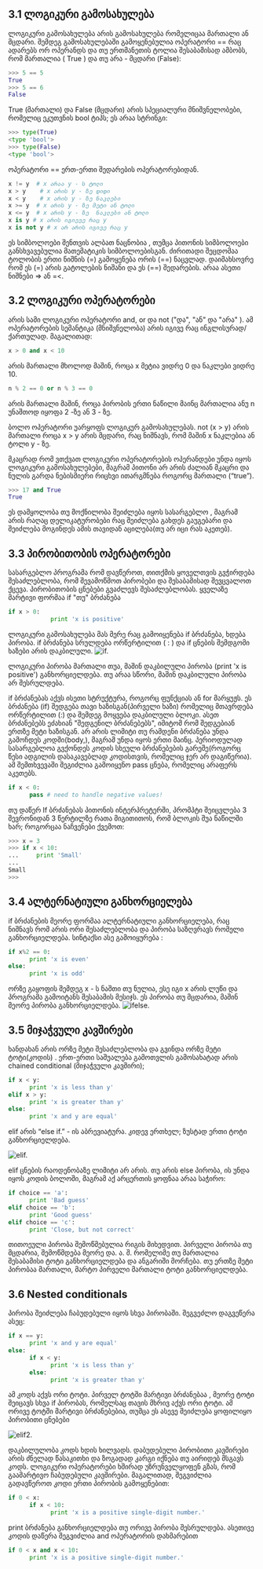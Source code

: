 ## 3.1    ლოგიკური გამოსახულება

ლოგიკური გამოსახულება არის გამოსახულება რომელიცაა მართალი ან მცდარი. შემდეგ გამოსახულებაში გამოყენებულია ოპერატორი == რაც ადარებს ორ ოპერანდს და თუ ერთმანეთის ტოლია შესაბამისად ამბობს, რომ მართალია ( True ) და თუ არა - მცდარი (False):

```python	
>>> 5 == 5
True
>>> 5 == 6
False
```

True (მართალი) და False (მცდარი) არის სპეციალური მნიშვნელობები, რომელიც ეკუთვნის bool ტიპს; ეს არაა სტრინგი:

```python	
>>> type(True)
<type 'bool'>
>>> type(False)
<type 'bool'>
```

ოპერატორი == ერთ-ერთი შედარების ოპერატორებიდან.

```python	
x != y  # x არაა y - ს ტოლი
x > y    # x არის y - ზე დიდი
x < y    # x არის y - ზე ნაკლები
x >= y  # x არის y - ზე მეტი ან ტოლი
x <= y  # x არის y - ზე  ნაკლები ან ტოლი
x is y # x არის იგიევე რაც y
x is not y # x არ არის იგივე რაც y
```

ეს სიმბოლოები შენთვის ალბათ ნაცნობია , თუმცა პითონის სიმბოლოები განსხვავებულია მათემატიკის სიმბოლოებისგან. ძირითადი შეცდომაა  ტოლობის ერთი ნიშნის (=) გამოყენება ორის (==) ნაცვლად. დაიმახსოვრე რომ ეს (=) არის გატოლების ნიშანი და  ეს (==) შედარების. არაა ასეთი ნიშნები => ან =<.

## 3.2 ლოგიკური ოპერატორები

არის სამი ლოგიკური ოპერატორი and, or და not ("და", "ან" და "არა" ). ამ ოპერატორების სემანტიკა (მნიშვნელობა) არის იგივე რაც ინგლისურად/ქართულად. მაგალითად:  

```python	
x > 0 and x < 10
```
არის მართალი მხოლოდ მაშინ, როცა x მეტია ვიდრე 0 და ნაკლები ვიდრე 10.

```python	
n % 2 == 0 or n % 3 == 0
```

არის მართალი მაშინ, როცა პირობის ერთი ნაწილი მაინც მართალია ანუ  n უნაშთოდ იყოფა 2 -ზე ან 3 - ზე.

ბოლო ოპერატორი უარყოფს ლოგიკურ გამოსახულებას. not (x > y) არის მართალი როცა x > y არის მცდარი, რაც ნიშნავს, რომ მაშინ x ნაკლებია ან ტოლი y - ზე.

მკაცრად რომ ვთქვათ ლოგიკური ოპერატორების ოპერანდები უნდა იყოს ლოგიკური გამოსახულებები, მაგრამ პითონი არ არის ძალიან მკაცრი და ნულის გარდა ნებისმიერი რიცხვი ითარგმნება როგორც მართალი (“true”).

```python	
>>> 17 and True
True
```

ეს დამყოლობა თუ მოქნილობა შეიძლება იყოს სასარგებლო , მაგრამ არის რაღაც დელიკატურობები რაც შეიძლება გახდეს გაუგებარი და შეიძლება მოგინდეს ამის თავიდან აცილება(თუ არ  იცი რას აკეთებ).


## 3.3   პირობითობის ოპერატორები

სასარგებლო პროგრამა რომ დავწეროთ, თითქმის ყოველთვის გვჭირდება შესაძლებლობა, რომ შევამოწმოთ პირობები და  შესაბამისად შევცვალოთ ქცევა. პირობითობის ცნებები  გვაძლევს შესაძლებლობას. ყველაზე მარტივი ფორმაა if "თუ" ბრძანება

```python	
if x > 0:
            print 'x is positive'
```

ლოგიკური გამოსახულება მას მერე რაც გამოიყენება if  ბრძანება, ხდება პირობა. if ბრძანება სრულდება ორწერტილით ( : ) და if ცნების შემდგომი ხაზები არის დაკბილული.
![if.](../images/if.jpg )

ლოგიკური პირობა მართალი თუა, მაშინ დაკბილული პირობა (print 'x is positive') განხორციელდება. თუ არაა სწორი, მაშინ დაკბილული პირობა არ შესრულდება.

if ბრძანებას აქვს ისეთი სტრუქტურა, როგორც ფუნქციას ან for მარყუჟს. ეს ბრძანება (if) შედგება თავი ხაზისგან(პირველი ხაზი) რომელიც მთავრდება ორწერტილით (:) და შემდეგ მოყვება დაკბილული ბლოკი. ასეთ ბრძანებებს ეძახიან "შედგენილ ბრძანებებს", იმიტომ რომ შედგებიან ერთზე მეტი ხაზისგან.
არ არის ლიმიტი თუ რამდენი ბრძანება უნდა გამოჩდეს კოდში(body,), მაგრამ  უნდა იყოს ერთი მაინც. პერიოდულად სასარგებლოა გვქონდეს კოდის სხეული ბრძანებების გარეშე(როგორც წესი ადგილის დასაკავებლად კოდისთვის, რომელიც ჯერ არ დაგიწერია). ამ შემთხვევაში შეგიძლია გამოიყენო pass ცნება, რომელიც არაფერს აკეთებს.

```python	
if x < 0:
      pass # need to handle negative values!
```

თუ დაწერ If ბრძანებას პითონის ინტერპრეტერში, პრომპტი შეიცვლება 3 შევრონიდან 3 წერტილზე რათა მიგითითოს, რომ ბლოკის შუა ნაწილში ხარ; როგორცაა ნაჩვენები ქვემოთ:
```python	
>>> x = 3
>>> if x < 10:
...     print 'Small'
...
Small
>>> 
```

## 3.4 ალტერნატიული განხორციელება
if ბრძანების მეორე ფორმაა ალტერნატიული განხორციელება, რაც ნიშნავს რომ არის ორი შესაძლებლობა და პირობა საზღვრავს რომელი განხორციელდება. სინტაქსი ასე გამოიყურება :

```python	
if x%2 == 0:
      print 'x is even'
else:
      print 'x is odd'
```
ორზე გაყოფის შემდეგ x - ს ნაშთი თუ ნულია, ესე იგი x არის ლუწი და პროგრამა გამოიტანს შესაბამის მესიჯს. ეს პირობა თუ მცდარია, მაშინ მეორე პირობა განხორციელდება.
![ifelse.](../images/ifelse.jpg )

## 3.5 მიჯაჭვული კავშირები

ხანდახან არის ორზე მეტი შესაძლებლობა და გვინდა ორზე მეტი ტოტი(კოდის) . ერთ-ერთი საშუალება გამოთვლის  გამოსახატად არის chained conditional (მიჯაჭვული კავშირი);

```python	
if x < y:
      print 'x is less than y'
elif x > y:
      print 'x is greater than y'
else:
      print 'x and y are equal'
```

elif არის “else if.” - ის აბრევიატურა.  კიდევ ერთხელ; ზუსტად ერთი ტოტი განხორციელდება.

![elif.](../images/elif.jpg )

elif ცნების რაოდენობაზე ლიმიტი არ არის. თუ არის else პირობა, ის უნდა იყოს კოდის ბოლოში, მაგრამ აქ არცერთის ყოფნაა არაა საჭირო:


```python	
if choice == 'a':
      print 'Bad guess'
elif choice == 'b':
      print 'Good guess'
elif choice == 'c':
      print 'Close, but not correct'
```

თითოეული პირობა შემოწმებულია რიგის მიხედვით. პირველი პირობა თუ მცდარია, შემოწმდება მეორე და. ა. შ. რომელიმე თუ მართალია შესაბამისი ტოტი განხორციელდება და ანგარიში მორჩება. თუ ერთზე მეტი პირობაა მართალი, მარტო პირველი მართალი ტოტი განხორციელდება.

## 3.6 Nested conditionals

პირობა შეიძლება ჩაბუდებული იყოს სხვა პირობაში. შეგვეძლო დაგვეწერა ასეც:


```python	
if x == y:
      print 'x and y are equal'
else:
      if x < y:
            print 'x is less than y'
      else:
            print 'x is greater than y'
```

ამ კოდს აქვს ორი ტოტი. პირველ ტოტში მარტივი ბრძანებაა , მეორე ტოტი შეიცავს სხვა if  პირობას, რომელსაც თავის მხრივ აქვს ორი ტოტი. ამ ორივე ტოტში მარტივი ბრძანებებია, თუმცა ეს ასევე შეიძლება ყოფილიყო პირობითი ცნებები

![elif2.](../images/elif2.jpg )

დაკბილულობა კოდს ხდის ხილვადს. დაბუდებული პირობითი  კავშირები  არის ძნელად წასაკითხი და ზოგადად კარგი იქნება თუ აირიდებ მსგავს კოდს.
ლოგიკური ოპერატორები ხშირად უზრუნველყოფენ გზას, რომ გაამარტივო ჩაბუდებული კავშირები. მაგალითად, შეგვიძლია გადავწეროთ კოდი ერთი პირობის გამოყენებით:

```python	
if 0 < x:
      if x < 10:
            print 'x is a positive single-digit number.'
```

print ბრძანება განხორციელდება თუ ორივე პირობა შესრულდება. ასეთივე კოდის დაწერა შეგვიძლია and ოპერატორის დახმარებით


```python	
if 0 < x and x < 10:
      print 'x is a positive single-digit number.'
```



